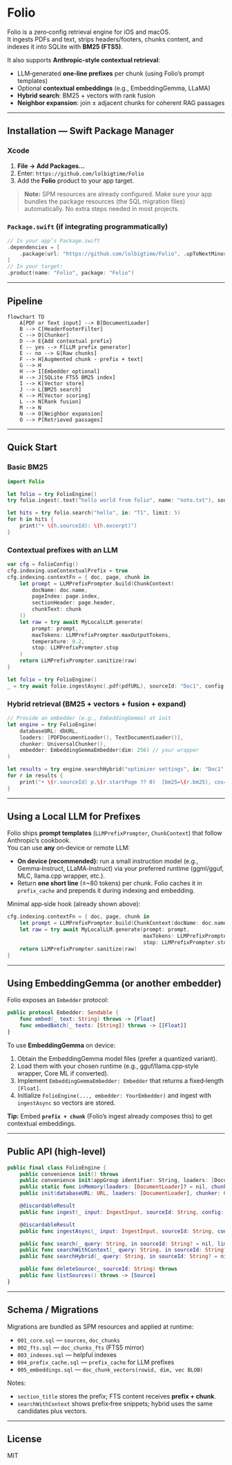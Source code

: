 # Folio

Folio is a zero‑config retrieval engine for iOS and macOS.  
It ingests PDFs and text, strips headers/footers, chunks content, and indexes it into SQLite with **BM25 (FTS5)**.

It also supports **Anthropic‑style contextual retrieval**:
- LLM‑generated **one‑line prefixes** per chunk (using Folio’s prompt templates)
- Optional **contextual embeddings** (e.g., EmbeddingGemma, LLaMA)
- **Hybrid search**: BM25 + vectors with rank fusion
- **Neighbor expansion**: join ± adjacent chunks for coherent RAG passages

---

## Installation — Swift Package Manager

### Xcode
1. **File → Add Packages…**
2. Enter: `https://github.com/lolbigtime/Folio`
3. Add the **Folio** product to your app target.

> **Note:** SPM resources are already configured. Make sure your app bundles the package resources (the SQL migration files) automatically. No extra steps needed in most projects.

### `Package.swift` (if integrating programmatically)
```swift
// In your app’s Package.swift
.dependencies = [
    .package(url: "https://github.com/lolbigtime/Folio", .upToNextMinor(from: "0.1.0"))
]
// In your target:
.product(name: "Folio", package: "Folio")
```

---

## Pipeline

```mermaid
flowchart TD
    A[PDF or Text input] --> B[DocumentLoader]
    B --> C[HeaderFooterFilter]
    C --> D[Chunker]
    D --> E{Add contextual prefix}
    E -- yes --> F[LLM prefix generator]
    E -- no --> G[Raw chunks]
    F --> H[Augmented chunk - prefix + text]
    G --> H
    H --> I[Embedder optional]
    H --> J[SQLite FTS5 BM25 index]
    I --> K[Vector store]
    J --> L[BM25 search]
    K --> M[Vector scoring]
    L --> N[Rank fusion]
    M --> N
    N --> O[Neighbor expansion]
    O --> P[Retrieved passages]
```

---

## Quick Start

### Basic BM25
```swift
import Folio

let folio = try FolioEngine()
try folio.ingest(.text("hello world from folio", name: "note.txt"), sourceId: "T1")

let hits = try folio.search("hello", in: "T1", limit: 5)
for h in hits {
    print("• \(h.sourceId): \(h.excerpt)")
}
```

### Contextual prefixes with an LLM
```swift
var cfg = FolioConfig()
cfg.indexing.useContextualPrefix = true
cfg.indexing.contextFn = { doc, page, chunk in
    let prompt = LLMPrefixPrompter.build(ChunkContext(
        docName: doc.name,
        pageIndex: page.index,
        sectionHeader: page.header,
        chunkText: chunk
    ))
    let raw = try await MyLocalLLM.generate(
        prompt: prompt,
        maxTokens: LLMPrefixPrompter.maxOutputTokens,
        temperature: 0.2,
        stop: LLMPrefixPrompter.stop
    )
    return LLMPrefixPrompter.sanitize(raw)
}

let folio = try FolioEngine()
_ = try await folio.ingestAsync(.pdf(pdfURL), sourceId: "Doc1", config: cfg)
```

### Hybrid retrieval (BM25 + vectors + fusion + expand)
```swift
// Provide an embedder (e.g., EmbeddingGemma) at init
let engine = try FolioEngine(
    databaseURL: dbURL,
    loaders: [PDFDocumentLoader(), TextDocumentLoader()],
    chunker: UniversalChunker(),
    embedder: EmbeddingGemmaEmbedder(dim: 256) // your wrapper
)

let results = try engine.searchHybrid("optimizer settings", in: "Doc1", limit: 5, expand: 1)
for r in results {
    print("• \(r.sourceId) p.\(r.startPage ?? 0)  [bm25=\(r.bm25), cos=\(r.cosine ?? .nan), score=\(r.score)]")
}
```

---

## Using a Local LLM for Prefixes

Folio ships **prompt templates** (`LLMPrefixPrompter`, `ChunkContext`) that follow Anthropic’s cookbook.  
You can use **any** on‑device or remote LLM:

- **On device (recommended):** run a small instruction model (e.g., Gemma‑Instruct, LLaMA‑Instruct) via your preferred runtime (ggml/gguf, MLC, llama.cpp wrapper, etc.).  
- Return **one short line** (≤~80 tokens) per chunk. Folio caches it in `prefix_cache` and prepends it during indexing and embedding.

Minimal app‑side hook (already shown above):
```swift
cfg.indexing.contextFn = { doc, page, chunk in
    let prompt = LLMPrefixPrompter.build(ChunkContext(docName: doc.name, pageIndex: page.index, chunkText: chunk))
    let raw = try await MyLocalLLM.generate(prompt: prompt,
                                            maxTokens: LLMPrefixPrompter.maxOutputTokens,
                                            stop: LLMPrefixPrompter.stop)
    return LLMPrefixPrompter.sanitize(raw)
}
```

---

## Using EmbeddingGemma (or another embedder)

Folio exposes an `Embedder` protocol:

```swift
public protocol Embedder: Sendable {
    func embed(_ text: String) throws -> [Float]
    func embedBatch(_ texts: [String]) throws -> [[Float]]
}
```

To use **EmbeddingGemma** on device:
1. Obtain the EmbeddingGemma model files (prefer a quantized variant).  
2. Load them with your chosen runtime (e.g., gguf/llama.cpp‑style wrapper, Core ML if converted).  
3. Implement `EmbeddingGemmaEmbedder: Embedder` that returns a fixed‑length `[Float]`.  
4. Initialize `FolioEngine(..., embedder: YourEmbedder)` and ingest with `ingestAsync` so vectors are stored.

**Tip:** Embed **`prefix + chunk`** (Folio’s ingest already composes this) to get contextual embeddings.

---

## Public API (high‑level)

```swift
public final class FolioEngine {
    public convenience init() throws
    public convenience init(appGroup identifier: String, loaders: [DocumentLoader]? = nil, chunker: Chunker? = nil) throws
    public static func inMemory(loaders: [DocumentLoader]? = nil, chunker: Chunker? = nil) throws -> FolioEngine
    public init(databaseURL: URL, loaders: [DocumentLoader], chunker: Chunker, embedder: Embedder?) throws

    @discardableResult
    public func ingest(_ input: IngestInput, sourceId: String, config: FolioConfig = .init()) throws -> (pages: Int, chunks: Int)

    @discardableResult
    public func ingestAsync(_ input: IngestInput, sourceId: String, config: FolioConfig = .init()) async throws -> (pages: Int, chunks: Int)

    public func search(_ query: String, in sourceId: String? = nil, limit: Int = 10) throws -> [Snippet]
    public func searchWithContext(_ query: String, in sourceId: String? = nil, limit: Int = 5, expand: Int = 1) throws -> [RetrievedPassage]
    public func searchHybrid(_ query: String, in sourceId: String? = nil, limit: Int = 5, expand: Int = 1, wBM25: Double = 0.5) throws -> [RetrievedResult]

    public func deleteSource(_ sourceId: String) throws
    public func listSources() throws -> [Source]
}
```

---

## Schema / Migrations

Migrations are bundled as SPM resources and applied at runtime:

- `001_core.sql` — `sources`, `doc_chunks`
- `002_fts.sql` — `doc_chunks_fts` (FTS5 mirror)
- `003_indexes.sql` — helpful indexes
- `004_prefix_cache.sql` — `prefix_cache` for LLM prefixes
- `005_embeddings.sql` — `doc_chunk_vectors(rowid, dim, vec BLOB)`

Notes:
- `section_title` stores the prefix; FTS content receives **prefix + chunk**.
- `searchWithContext` shows prefix‑free snippets; hybrid uses the same candidates plus vectors.

---

## License

MIT
